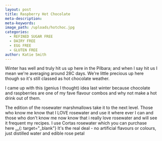 ```yaml
---
layout: post
title: Raspberry Hot Chocolate
meta-description:
meta-keywords:
image_path: /uploads/hotchoc.jpg
categories:
  - REFINED SUGAR FREE
  - DAIRY FREE
  - EGG FREE
  - GLUTEN FREE
author: Katie Smith
---
```


Winter has well and truly hit us up here in the Pilbara; and when I say hit us I mean we're averaging around 28C days. We're little precious up here though so it's still classed as hot chocolate weather.

I came up with this (genius I thought) idea last winter because chocolate and raspberries are one of my fave flavour combos and why not make a hot drink out of them.

The edition of the rosewater marshmallows take it to the next level. Those who know me know that I LOVE rosewater and use it where ever I&nbsp;can and those who don't know me now know that i really love rosewater and will see it frequent my recipes. I use Cortas rosewater which you can purchase here&nbsp;[...](https://internationalgroceries.com.au/Cortas%20Rose%20Water){: target="_blank"}&nbsp;It's the real deal - no artificial flavours or colours, just distilled water and edible rose petal